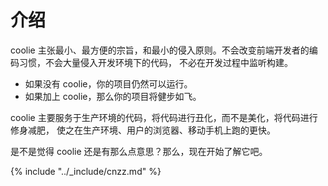 # 介绍

coolie 主张最小、最方便的宗旨，和最小的侵入原则。不会改变前端开发者的编码习惯，不会大量侵入开发环境下的代码，
不必在开发过程中监听构建。

- 如果没有 coolie，你的项目仍然可以运行。
- 如果加上 coolie，那么你的项目将健步如飞。

coolie 主要服务于生产环境的代码，将代码进行丑化，而不是美化，将代码进行修身减肥，
使之在生产环境、用户的浏览器、移动手机上跑的更快。

是不是觉得 coolie 还是有那么点意思？那么，现在开始了解它吧。

{% include "../_include/cnzz.md" %}


